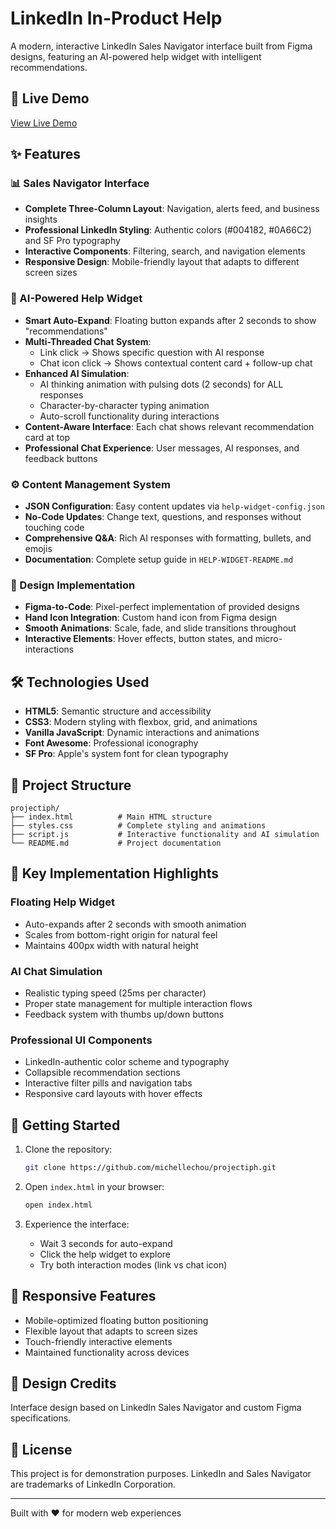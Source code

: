 # LinkedIn In-Product Help 

A modern, interactive LinkedIn Sales Navigator interface built from Figma designs, featuring an AI-powered help widget with intelligent recommendations.

## 🚀 Live Demo

[View Live Demo](https://michellechou.github.io/projectiph)

## ✨ Features

### 📊 Sales Navigator Interface
- **Complete Three-Column Layout**: Navigation, alerts feed, and business insights
- **Professional LinkedIn Styling**: Authentic colors (#004182, #0A66C2) and SF Pro typography
- **Interactive Components**: Filtering, search, and navigation elements
- **Responsive Design**: Mobile-friendly layout that adapts to different screen sizes

### 🤖 AI-Powered Help Widget
- **Smart Auto-Expand**: Floating button expands after 2 seconds to show "recommendations"
- **Multi-Threaded Chat System**: 
  - Link click → Shows specific question with AI response
  - Chat icon click → Shows contextual content card + follow-up chat
- **Enhanced AI Simulation**: 
  - AI thinking animation with pulsing dots (2 seconds) for ALL responses
  - Character-by-character typing animation
  - Auto-scroll functionality during interactions
- **Content-Aware Interface**: Each chat shows relevant recommendation card at top
- **Professional Chat Experience**: User messages, AI responses, and feedback buttons

### ⚙️ Content Management System
- **JSON Configuration**: Easy content updates via `help-widget-config.json`
- **No-Code Updates**: Change text, questions, and responses without touching code
- **Comprehensive Q&A**: Rich AI responses with formatting, bullets, and emojis
- **Documentation**: Complete setup guide in `HELP-WIDGET-README.md`

### 🎨 Design Implementation
- **Figma-to-Code**: Pixel-perfect implementation of provided designs
- **Hand Icon Integration**: Custom hand icon from Figma design
- **Smooth Animations**: Scale, fade, and slide transitions throughout
- **Interactive Elements**: Hover effects, button states, and micro-interactions

## 🛠 Technologies Used

- **HTML5**: Semantic structure and accessibility
- **CSS3**: Modern styling with flexbox, grid, and animations
- **Vanilla JavaScript**: Dynamic interactions and animations
- **Font Awesome**: Professional iconography
- **SF Pro**: Apple's system font for clean typography

## 📁 Project Structure

```
projectiph/
├── index.html          # Main HTML structure
├── styles.css          # Complete styling and animations
├── script.js           # Interactive functionality and AI simulation
└── README.md           # Project documentation
```

## 🎯 Key Implementation Highlights

### Floating Help Widget
- Auto-expands after 2 seconds with smooth animation
- Scales from bottom-right origin for natural feel
- Maintains 400px width with natural height

### AI Chat Simulation
- Realistic typing speed (25ms per character)
- Proper state management for multiple interaction flows
- Feedback system with thumbs up/down buttons

### Professional UI Components
- LinkedIn-authentic color scheme and typography
- Collapsible recommendation sections
- Interactive filter pills and navigation tabs
- Responsive card layouts with hover effects

## 🚀 Getting Started

1. Clone the repository:
   ```bash
   git clone https://github.com/michellechou/projectiph.git
   ```

2. Open `index.html` in your browser:
   ```bash
   open index.html
   ```

3. Experience the interface:
   - Wait 3 seconds for auto-expand
   - Click the help widget to explore
   - Try both interaction modes (link vs chat icon)

## 📱 Responsive Features

- Mobile-optimized floating button positioning
- Flexible layout that adapts to screen sizes
- Touch-friendly interactive elements
- Maintained functionality across devices

## 🎨 Design Credits

Interface design based on LinkedIn Sales Navigator and custom Figma specifications.

## 📄 License

This project is for demonstration purposes. LinkedIn and Sales Navigator are trademarks of LinkedIn Corporation.

---

Built with ❤️ for modern web experiences 

